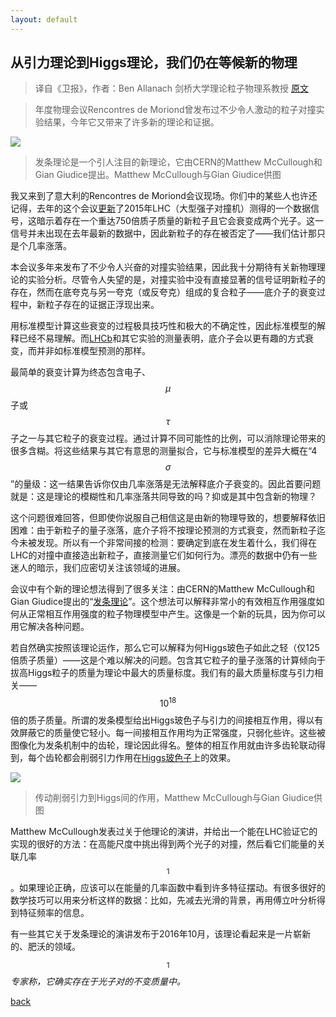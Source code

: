 ```yaml
---
layout: default
---
```

<script src="https://cdn.mathjax.org/mathjax/latest/MathJax.js?config=TeX-AMS-MML_HTMLorMML" type="text/javascript"></script>

## 从引力理论到Higgs理论，我们仍在等候新的物理

>译自《卫报》，作者：Ben Allanach 剑桥大学理论粒子物理系教授 [原文][2]

> 年度物理会议Rencontres de Moriond曾发布过不少令人激动的粒子对撞实验结果，今年它又带来了许多新的理论和证据。

![][image-1]

>发条理论是一个引人注目的新理论，它由CERN的Matthew McCullough和Gian Giudice提出。Matthew McCullough与Gian Giudice供图

我又来到了意大利的Rencontres de Moriond会议现场。你们中的某些人也许还记得，去年的这个会议[更新][3]了2015年LHC（大型强子对撞机）测得的一个数据信号，这暗示着存在一个重达750倍质子质量的新粒子且它会衰变成两个光子。这一信号并未出现在去年最新的数据中，因此新粒子的存在被否定了——我们估计那只是个几率涨落。

本会议多年来发布了不少令人兴奋的对撞实验结果，因此我十分期待有关新物理理论的实验分析。尽管令人失望的是，对撞实验中没有直接显著的信号证明新粒子的存在，然而在底夸克与另一夸克（或反夸克）组成的复合粒子——底介子的衰变过程中，新粒子存在的证据正浮现出来。

用标准模型计算这些衰变的过程极具技巧性和极大的不确定性，因此标准模型的解释已经不易理解。而[LHCb][4]和其它实验的测量表明，底介子会以更有趣的方式衰变，而并非如标准模型预测的那样。

最简单的衰变计算为终态包含电子、$$\mu$$子或$$\tau$$子之一与其它粒子的衰变过程。通过计算不同可能性的比例，可以消除理论带来的很多含糊。将这些结果与其它有意思的测量拟合，它与标准模型的差异大概在“4$$\sigma$$”的量级：这一结果告诉你仅由几率涨落是无法解释底介子衰变的。因此首要问题就是：这是理论的模糊性和几率涨落共同导致的吗？抑或是其中包含新的物理？

这个问题很难回答，但即使你说服自己相信这是由新的物理导致的，想要解释依旧困难：由于新粒子的量子涨落，底介子将不按理论预测的方式衰变，然而新粒子迄今未被发现。所以有一个非常间接的检测：要确定到底在发生着什么，我们得在LHC的对撞中直接造出新粒子，直接测量它们如何行为。漂亮的数据中仍有一些迷人的暗示，我们应密切关注该领域的进展。

会议中有个新的理论想法得到了很多关注：由CERN的Matthew McCullough和Gian Giudice提出的“[发条理论][5]”。这个想法可以解释非常小的有效相互作用强度如何从正常相互作用强度的粒子物理模型中产生。这像是一个新的玩具，因为你可以用它解决各种问题。

若自然确实按照该理论运作，那么它可以解释为何Higgs玻色子如此之轻（仅125倍质子质量）——这是个难以解决的问题。包含其它粒子的量子涨落的计算倾向于拔高Higgs粒子的质量为理论中最大的质量标度。我们有的最大质量标度与引力相关——$$10^{18}$$倍的质子质量。所谓的发条模型给出Higgs玻色子与引力的间接相互作用，得以有效屏蔽它的质量使它轻小。每一间接相互作用均为正常强度，只弱化些许。这些被图像化为发条机制中的齿轮，理论因此得名。整体的相互作用就由许多齿轮联动得到，每个齿轮都会削弱引力作用在[Higgs玻色子][6]上的效果。

![][image-2]

>传动削弱引力到Higgs间的作用，Matthew McCullough与Gian Giudice供图

Matthew McCullough发表过关于他理论的演讲，并给出一个能在LHC验证它的实现的很好的方法：在高能尺度中挑出得到两个光子的对撞，然后看它们能量的关联几率$$^1$$。如果理论正确，应该可以在能量的几率函数中看到许多特征摆动。有很多很好的数学技巧可以用来分析这样的数据：比如，先减去光滑的背景，再用傅立叶分析得到特征频率的信息。

有一些其它关于发条理论的演讲发布于2016年10月，该理论看起来是一片崭新的、肥沃的领域。

$$^1$$ *专家称，它确实存在于光子对的不变质量中。*

[back][1]

[1]:	./
[2]:  https://www.theguardian.com/science/life-and-physics/2017/mar/24/from-gravity-to-the-higgs-were-still-waiting-for-new-physics
[3]:  https://www.theguardian.com/science/life-and-physics/2016/mar/17/an-update-on-a-possible-new-particle-from-cerns-large-hadron-collider
[4]:  http://lhcb-public.web.cern.ch/lhcb-public/
[5]:  https://arxiv.org/abs/1610.07962
[6]:  https://www.theguardian.com/science/higgs-boson
[image-1]:  https://i.guim.co.uk/img/media/82ffce60e17092120611868fc37beae7226eca3e/179_0_846_508/master/846.jpg?w=1920&q=55&auto=format&usm=12&fit=max&s=5c04ff2e1cea62620cd803f455e9b4f2
[image-2]:  https://i.guim.co.uk/img/media/82ffce60e17092120611868fc37beae7226eca3e/0_0_1712_508/master/1712.jpg?w=1920&q=55&auto=format&usm=12&fit=max&s=dc05a2bd6350c8bb76952d21166b26af
